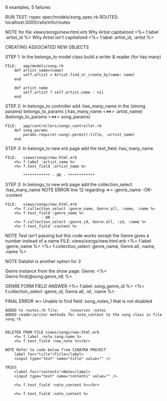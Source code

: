 
6 examples, 5 failures

RUN TEST:   rspec spec/models/song_spec.rb
ROUTES:     localhost:3000/rails/info/routes

NOTE for file   views/songs/new.html.erb
    Why Artist capitalized
        <%= f.label :artist_id %>
    Why Artist isn't capitalized
        <%= f.label :artist_id, :artist %>

CREATING ASSOCIATED NEW OBJECTS

STEP 1: In the belongs_to model class build a writer & reader (for has many)

    FILE:   app/models/song.rb
        def artist_name=(name)
            self.artist = Artist.find_or_create_by(name: name)
        end

        def artist_name
            self.artist ? self.artist.name : nil
        end

STEP 2: In belongs_to controller add :has_many_name in the (strong params) belongs_to_params
            (:has_many_name     <<=>>   :artist_name)
            (belongs_to_params  <<=>>   song_params)

    FILE:   app/controllers/songs_controller.rb
        def song_params
            params.require(:song).permit(:title, :artist_name)
        end

STEP *3*: In belongs_to new erb page add the text_field :has_many_name

    FILE:   views/songs/new.html.erb
        <%= f.label :artist_name %>
        <%= f.text_field :artist_name %>

            ************ - OR - ************

STEP *3*:   In belongs_to new erb page add the collection_select :has_many_name
NOTE ERROR line 12 regarding =>>    :genre_name -OR- :content     

    FILE:   views/songs/new.html.erb
        <%= f.collection_select :genre_name, Genre.all, :name, :name %>
        <%= f.text_field :genre_name %>
                    - OR -
        <%= f.collection_select :genre_id, Genre.all, :id, :name %>
        <%= f.text_field :content %>

NOTE Test isn't passing but this code works except the Genre gives a number instead of a name
    FILE:   views/songs/new.html.erb
        <%= f.label :genre_name %>
        <%= f.collection_select :genre_name, Genre.all, :name, :name %>
 
NOTE Datalist is another option for *3*


Genre instance from the show page:
      Genre: <%= Genre.find(@song.genre_id) %>

GENRE FORM FIELD ANSWER
    <%= f.label :song_genre_id %>
    <%= f.collection_select :genre_id, Genre.all, :id, :name %>
  

FINAL ERROR =>>    Unable to find field :song_notes_1 that is not disabled

    ADDED to routes.rb file:     resources :notes
    ADDED reader/writer methods for note_content to the song class in file song.rb


    DELETED FROM FILE views/songs/new.html.erb
        <%= f.label :note.song.name %>
        <%= f.text_field :new_note %></br>

    NOTE Refer to code below from SINATRA PROJECT
        label for="title">Title</label>
        <input type="text" name="title" value="" />

    TRIES
        <label for="contents">Note</label>
        <input type="text" name="contents" value="" />

        <%= f.text_field :note_content %></br>

        <%= f.text_field :note_content %>
  
